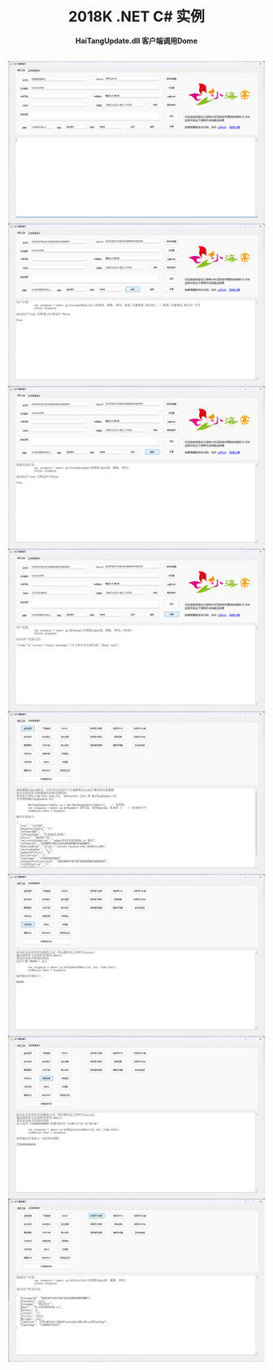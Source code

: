 <h1 align="center">2018K .NET C# 实例</h1>
<p align="center">
    <strong> HaiTangUpdate.dll 客户端调用Dome</strong>
</p>

<BR>
<img align="center" src="./pic/1.png" >
<BR>
<img align="center" src="./pic/2.png" >
<BR>
<img align="center" src="./pic/3.png" >
<BR>
<img align="center" src="./pic/4.png" >
<BR>
<img align="center" src="./pic/5.png" >
<BR>
<img align="center" src="./pic/6.png" >
<BR>
<img align="center" src="./pic/7.png" >
<BR>
<img align="center" src="./pic/8.png" >
<BR>
<BR>